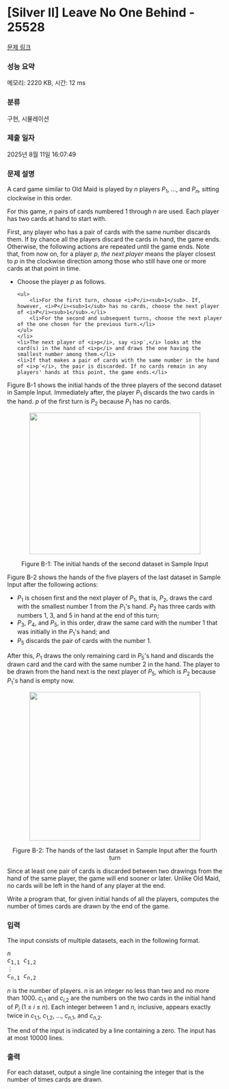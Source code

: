 # [Silver II] Leave No One Behind - 25528 

[문제 링크](https://www.acmicpc.net/problem/25528) 

### 성능 요약

메모리: 2220 KB, 시간: 12 ms

### 분류

구현, 시뮬레이션

### 제출 일자

2025년 8월 11일 16:07:49

### 문제 설명

<p>A card game similar to Old Maid is played by <i>n</i> players <i>P</i><sub>1</sub>, ..., and <i>P<sub>n</sub>,</i> sitting clockwise in this order.</p>

<p>For this game, <i>n</i> pairs of cards numbered 1 through <i>n</i> are used. Each player has two cards at hand to start with.</p>

<p>First, any player who has a pair of cards with the same number discards them. If by chance all the players discard the cards in hand, the game ends. Otherwise, the following actions are repeated until the game ends. Note that, from now on, for a player <i>p,</i> <em>the next player</em> means the player closest to <i>p</i> in the clockwise direction among those who still have one or more cards at that point in time.</p>

<ul>
	<li>Choose the player <i>p</i> as follows.

	<ul>
		<li>For the first turn, choose <i>P</i><sub>1</sub>. If, however, <i>P</i><sub>1</sub> has no cards, choose the next player of <i>P</i><sub>1</sub>.</li>
		<li>For the second and subsequent turns, choose the next player of the one chosen for the previous turn.</li>
	</ul>
	</li>
	<li>The next player of <i>p</i>, say <i>p′,</i> looks at the card(s) in the hand of <i>p</i> and draws the one having the smallest number among them.</li>
	<li>If that makes a pair of cards with the same number in the hand of <i>p′</i>, the pair is discarded. If no cards remain in any players' hands at this point, the game ends.</li>
</ul>

<p>Figure B-1 shows the initial hands of the three players of the second dataset in Sample Input. Immediately after, the player <i>P</i><sub>1</sub> discards the two cards in the hand. <i>p</i> of the first turn is <i>P</i><sub>2</sub> because <i>P</i><sub>1</sub> has no cards.</p>

<p style="text-align: center;"><img alt="" src="https://upload.acmicpc.net/42f7bcc2-617f-4ae2-973c-a67debb0cab1/-/preview/" style="width: 400px; height: 330px;"></p>

<p style="text-align: center;">Figure B-1: The initial hands of the second dataset in Sample Input</p>

<p>Figure B-2 shows the hands of the five players of the last dataset in Sample Input after the following actions:</p>

<ul>
	<li><i>P</i><sub>1</sub> is chosen first and the next player of <i>P</i><sub>1</sub>, that is, <i>P</i><sub>2</sub>, draws the card with the smallest number 1 from the <i>P</i><sub>1</sub>'s hand. <i>P</i><sub>2</sub> has three cards with numbers 1, 3, and 5 in hand at the end of this turn;</li>
	<li><i>P</i><sub>3</sub>, <i>P</i><sub>4</sub>, and <i>P</i><sub>5</sub>, in this order, draw the same card with the number 1 that was initially in the <i>P</i><sub>1</sub>'s hand; and</li>
	<li><i>P</i><sub>5</sub> discards the pair of cards with the number 1.</li>
</ul>

<p>After this, <i>P</i><sub>1</sub> draws the only remaining card in <i>P</i><sub>5</sub>'s hand and discards the drawn card and the card with the same number 2 in the hand. The player to be drawn from the hand next is the next player of <i>P</i><sub>5</sub>, which is <i>P</i><sub>2</sub> because <i>P</i><sub>1</sub>'s hand is empty now.</p>

<p style="text-align: center;"><img alt="" src="https://upload.acmicpc.net/efe95bd2-ac19-4828-8d7b-d99f5f43cb39/-/preview/" style="width: 400px; height: 347px;"></p>

<p style="text-align: center;">Figure B-2: The hands of the last dataset in Sample Input after the fourth turn</p>

<p>Since at least one pair of cards is discarded between two drawings from the hand of the same player, the game will end sooner or later. Unlike Old Maid, no cards will be left in the hand of any player at the end.</p>

<p>Write a program that, for given initial hands of all the players, computes the number of times cards are drawn by the end of the game.</p>

### 입력 

 <p>The input consists of multiple datasets, each in the following format.</p>

<pre><i>n</i>
<i>c</i><sub>1,1</sub> <i>c</i><sub>1,2</sub>
⋮
<i>c</i><sub><i>n</i>,1</sub> <i>c</i><sub><i>n</i>,2</sub></pre>

<p><i>n</i> is the number of players. <i>n</i> is an integer no less than two and no more than 1000. <i>c</i><sub><i>i</i>,1</sub> and <i>c</i><sub><i>i</i>,2</sub> are the numbers on the two cards in the initial hand of <i>P<sub>i</sub></i> (1 ≤ <i>i</i> ≤ <i>n</i>). Each integer between 1 and <i>n,</i> inclusive, appears exactly twice in <i>c</i><sub>1,1</sub>, <i>c</i><sub>1,2</sub>, ..., <i>c</i><sub><i>n</i>,1</sub>, and <i>c</i><sub><i>n</i>,2</sub>.</p>

<p>The end of the input is indicated by a line containing a zero. The input has at most 10000 lines.</p>

### 출력 

 <p>For each dataset, output a single line containing the integer that is the number of times cards are drawn.</p>


